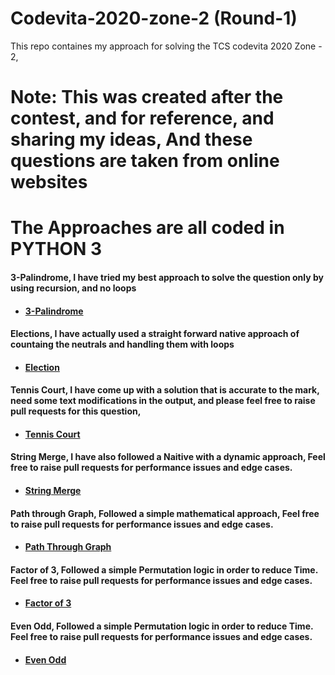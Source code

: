 # Codevita-2020-zone-2 (Round-1)
This repo containes my approach for solving the TCS codevita 2020 Zone - 2,
# Note: This was created after the contest, and for reference, and sharing my ideas, And these questions are taken from online websites

# The Approaches are all coded in PYTHON 3

#### 3-Palindrome, I have tried my best approach to solve the question only by using recursion, and no loops
 - #### [3-Palindrome](https://github.com/saran-surya/Codevita-2020-zone-2/tree/master/3%20Palindrome)

#### Elections, I have actually used a straight forward native approach of countaing the neutrals and handling them with loops
 - #### [Election](https://github.com/saran-surya/Codevita-2020-zone-2/tree/master/elections)

#### Tennis Court, I have come up with a solution that is accurate to the mark, need some text modifications in the output, and please feel free to raise pull requests for this question,
 - #### [Tennis Court](https://github.com/saran-surya/Codevita-2020-zone-2/tree/master/tennis_court)

#### String Merge, I have also followed a Naitive with a dynamic approach, Feel free to raise pull requests for performance issues and edge cases.
 - #### [String Merge](https://github.com/saran-surya/Codevita-2020-zone-2/tree/master/string_merge)

#### Path through Graph, Followed a simple mathematical approach, Feel free to raise pull requests for performance issues and edge cases.
 - #### [Path Through Graph](https://github.com/saran-surya/Codevita-2020-zone-2/tree/master/path_through_graph)

#### Factor of 3, Followed a simple Permutation logic in order to reduce Time.  Feel free to raise pull requests for performance issues and edge cases.
 - #### [Factor of 3](https://github.com/saran-surya/Codevita-2020-zone-2/tree/master/factor_of_3)

#### Even Odd, Followed a simple Permutation logic in order to reduce Time.  Feel free to raise pull requests for performance issues and edge cases.
 - #### [Even Odd](https://github.com/saran-surya/Codevita-2020-zone-2/tree/master/even_odd)